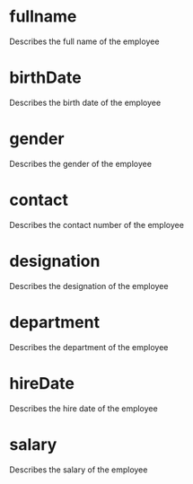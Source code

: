 # fullname

Describes the full name of the employee

# birthDate

Describes the birth date of the employee

# gender

Describes the gender of the employee

# contact

Describes the contact number of the employee

# designation

Describes the designation of the employee

# department

Describes the department of the employee

# hireDate

Describes the hire date of the employee

# salary

Describes the salary of the employee
